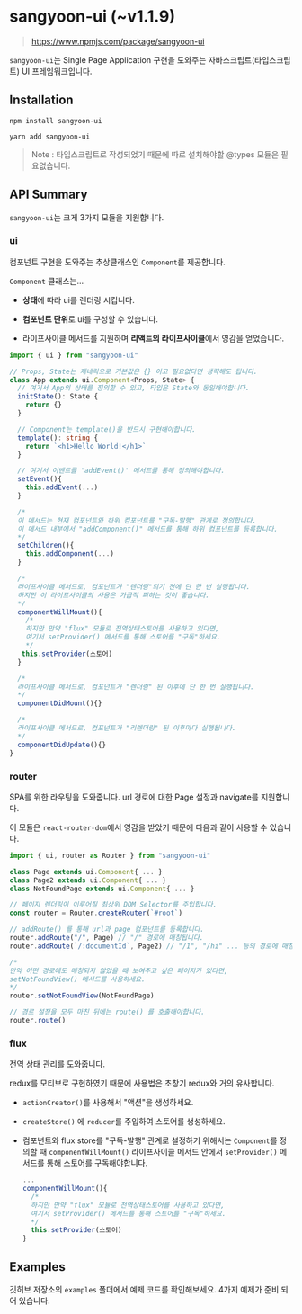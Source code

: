 # sangyoon-ui (~v1.1.9)

> https://www.npmjs.com/package/sangyoon-ui

`sangyoon-ui`는 Single Page Application 구현을 도와주는 자바스크립트(타입스크립트) UI 프레임워크입니다.

## Installation

```
npm install sangyoon-ui

yarn add sangyoon-ui
```

> Note : 타입스크립트로 작성되었기 때문에 따로 설치해야할 @types 모듈은 필요없습니다.

## API Summary

`sangyoon-ui`는 크게 3가지 모듈을 지원합니다.

### ui

컴포넌트 구현을 도와주는 추상클래스인 `Component`를 제공합니다.

`Component` 클래스는...

- **상태**에 따라 ui를 렌더링 시킵니다.

- **컴포넌트 단위**로 ui를 구성할 수 있습니다.

- 라이프사이클 메서드를 지원하며 **리액트의 라이프사이클**에서 영감을 얻었습니다.

```ts
import { ui } from "sangyoon-ui"

// Props, State는 제네릭으로 기본값은 {} 이고 필요없다면 생략해도 됩니다.
class App extends ui.Component<Props, State> {
  // 여기서 App의 상태를 정의할 수 있고, 타입은 State와 동일해야합니다.
  initState(): State {
    return {}
  }

  // Component는 template()을 반드시 구현해야합니다.
  template(): string {
    return `<h1>Hello World!</h1>`
  }

  // 여기서 이벤트를 'addEvent()' 메서드를 통해 정의해야합니다.
  setEvent(){
    this.addEvent(...)
  }

  /*
  이 메서드는 현재 컴포넌트와 하위 컴포넌트를 "구독-발행" 관계로 정의합니다.
  이 메서드 내부에서 "addComponent()" 메서드를 통해 하위 컴포넌트를 등록합니다.
  */
  setChildren(){
    this.addComponent(...)
  }

  /*
  라이프사이클 메서드로, 컴포넌트가 "렌더링"되기 전에 단 한 번 실행됩니다.
  하지만 이 라이프사이클의 사용은 가급적 피하는 것이 좋습니다.
  */
  componentWillMount(){
    /*
    하지만 만약 "flux" 모듈로 전역상태스토어를 사용하고 있다면,
    여기서 setProvider() 메서드를 통해 스토어를 "구독"하세요.
    */
   this.setProvider(스토어)
  }

  /*
  라이프사이클 메서드로, 컴포넌트가 "렌더링" 된 이후에 단 한 번 실행됩니다.
  */
  componentDidMount(){}

  /*
  라이프사이클 메서드로, 컴포넌트가 "리렌더링" 된 이후마다 실행됩니다.
  */
  componentDidUpdate(){}
}
```

### router

SPA를 위한 라우팅을 도와줍니다. url 경로에 대한 Page 설정과 navigate를 지원합니다.

이 모듈은 `react-router-dom`에서 영감을 받았기 때문에 다음과 같이 사용할 수 있습니다.

```ts
import { ui, router as Router } from "sangyoon-ui"

class Page extends ui.Component{ ... }
class Page2 extends ui.Component{ ... }
class NotFoundPage extends ui.Component{ ... }

// 페이지 렌더링이 이루어질 최상위 DOM Selector를 주입합니다.
const router = Router.createRouter(`#root`)

// addRoute() 를 통해 url과 page 컴포넌트를 등록합니다.
router.addRoute("/", Page) // "/" 경로에 매칭됩니다.
router.addRoute(`/:documentId`, Page2) // "/1", "/hi" ... 등의 경로에 매칭됩니다.

/*
만약 어떤 경로에도 매칭되지 않았을 때 보여주고 싶은 페이지가 있다면,
setNotFoundView() 메서드를 사용하세요.
*/
router.setNotFoundView(NotFoundPage)

// 경로 설정을 모두 마친 뒤에는 route() 를 호출해야합니다.
router.route()
```

### flux

전역 상태 관리를 도와줍니다.

redux를 모티브로 구현하였기 때문에 사용법은 초창기 redux와 거의 유사합니다.

- `actionCreator()`를 사용해서 "액션"을 생성하세요.

- `createStore()` 에 `reducer`를 주입하여 스토어를 생성하세요.

- 컴포넌트와 flux store를 "구독-발행" 관계로 설정하기 위해서는 `Component`를 정의할 때 `componentWillMount()` 라이프사이클 메서드 안에서 `setProvider()` 메서드를 통해 스토어를 구독해야합니다.

  ```ts
  ...
  componentWillMount(){
    /*
    하지만 만약 "flux" 모듈로 전역상태스토어를 사용하고 있다면,
    여기서 setProvider() 메서드를 통해 스토어를 "구독"하세요.
    */
    this.setProvider(스토어)
  }
  ```

## Examples

깃허브 저장소의 `examples` 폴더에서 예제 코드를 확인해보세요. 4가지 예제가 준비 되어 있습니다.
